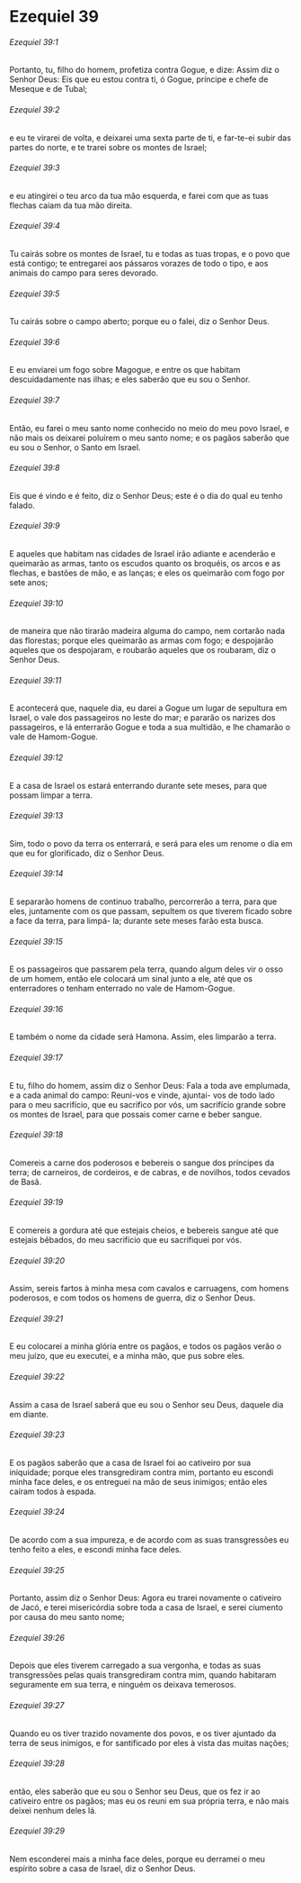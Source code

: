 # Ezequiel 39

###### Ezequiel 39:1

Portanto, tu, filho do homem, profetiza contra Gogue, e dize: Assim diz o Senhor Deus: Eis que eu estou contra ti, ó Gogue, príncipe e chefe de Meseque e de Tubal;

###### Ezequiel 39:2

e eu te virarei de volta, e deixarei uma sexta parte de ti, e far-te-ei subir das partes do norte, e te trarei sobre os montes de Israel;

###### Ezequiel 39:3

e eu atingirei o teu arco da tua mão esquerda, e farei com que as tuas flechas caiam da tua mão direita.

###### Ezequiel 39:4

Tu cairás sobre os montes de Israel, tu e todas as tuas tropas, e o povo que está contigo; te entregarei aos pássaros vorazes de todo o tipo, e aos animais do campo para seres devorado.

###### Ezequiel 39:5

Tu cairás sobre o campo aberto; porque eu o falei, diz o Senhor Deus.

###### Ezequiel 39:6

E eu enviarei um fogo sobre Magogue, e entre os que habitam descuidadamente nas ilhas; e eles saberão que eu sou o Senhor.

###### Ezequiel 39:7

Então, eu farei o meu santo nome conhecido no meio do meu povo Israel, e não mais os deixarei poluírem o meu santo nome; e os pagãos saberão que eu sou o Senhor, o Santo em Israel.

###### Ezequiel 39:8

Eis que é vindo e é feito, diz o Senhor Deus; este é o dia do qual eu tenho falado.

###### Ezequiel 39:9

E aqueles que habitam nas cidades de Israel irão adiante e acenderão e queimarão as armas, tanto os escudos quanto os broquéis, os arcos e as flechas, e bastões de mão, e as lanças; e eles os queimarão com fogo por sete anos;

###### Ezequiel 39:10

de maneira que não tirarão madeira alguma do campo, nem cortarão nada das florestas; porque eles queimarão as armas com fogo; e despojarão aqueles que os despojaram, e roubarão aqueles que os roubaram, diz o Senhor Deus.

###### Ezequiel 39:11

E acontecerá que, naquele dia, eu darei a Gogue um lugar de sepultura em Israel, o vale dos passageiros no leste do mar; e pararão os narizes dos passageiros, e lá enterrarão Gogue e toda a sua multidão, e lhe chamarão o vale de Hamom-Gogue.

###### Ezequiel 39:12

E a casa de Israel os estará enterrando durante sete meses, para que possam limpar a terra.

###### Ezequiel 39:13

Sim, todo o povo da terra os enterrará, e será para eles um renome o dia em que eu for glorificado, diz o Senhor Deus.

###### Ezequiel 39:14

E separarão homens de continuo trabalho, percorrerão a terra, para que eles, juntamente com os que passam, sepultem os que tiverem ficado sobre a face da terra, para limpá- la; durante sete meses farão esta busca.

###### Ezequiel 39:15

E os passageiros que passarem pela terra, quando algum deles vir o osso de um homem, então ele colocará um sinal junto a ele, até que os enterradores o tenham enterrado no vale de Hamom-Gogue.

###### Ezequiel 39:16

E também o nome da cidade será Hamona. Assim, eles limparão a terra.

###### Ezequiel 39:17

E tu, filho do homem, assim diz o Senhor Deus: Fala a toda ave emplumada, e a cada animal do campo: Reuni-vos e vinde, ajuntai- vos de todo lado para o meu sacrifício, que eu sacrifico por vós, um sacrifício grande sobre os montes de Israel, para que possais comer carne e beber sangue.

###### Ezequiel 39:18

Comereis a carne dos poderosos e bebereis o sangue dos príncipes da terra; de carneiros, de cordeiros, e de cabras, e de novilhos, todos cevados de Basã.

###### Ezequiel 39:19

E comereis a gordura até que estejais cheios, e bebereis sangue até que estejais bêbados, do meu sacrifício que eu sacrifiquei por vós.

###### Ezequiel 39:20

Assim, sereis fartos à minha mesa com cavalos e carruagens, com homens poderosos, e com todos os homens de guerra, diz o Senhor Deus.

###### Ezequiel 39:21

E eu colocarei a minha glória entre os pagãos, e todos os pagãos verão o meu juízo, que eu executei, e a minha mão, que pus sobre eles.

###### Ezequiel 39:22

Assim a casa de Israel saberá que eu sou o Senhor seu Deus, daquele dia em diante.

###### Ezequiel 39:23

E os pagãos saberão que a casa de Israel foi ao cativeiro por sua iniquidade; porque eles transgrediram contra mim, portanto eu escondi minha face deles, e os entreguei na mão de seus inimigos; então eles caíram todos à espada.

###### Ezequiel 39:24

De acordo com a sua impureza, e de acordo com as suas transgressões eu tenho feito a eles, e escondi minha face deles.

###### Ezequiel 39:25

Portanto, assim diz o Senhor Deus: Agora eu trarei novamente o cativeiro de Jacó, e terei misericórdia sobre toda a casa de Israel, e serei ciumento por causa do meu santo nome;

###### Ezequiel 39:26

Depois que eles tiverem carregado a sua vergonha, e todas as suas transgressões pelas quais transgrediram contra mim, quando habitaram seguramente em sua terra, e ninguém os deixava temerosos.

###### Ezequiel 39:27

Quando eu os tiver trazido novamente dos povos, e os tiver ajuntado da terra de seus inimigos, e for santificado por eles à vista das muitas nações;

###### Ezequiel 39:28

então, eles saberão que eu sou o Senhor seu Deus, que os fez ir ao cativeiro entre os pagãos; mas eu os reuni em sua própria terra, e não mais deixei nenhum deles lá.

###### Ezequiel 39:29

Nem esconderei mais a minha face deles, porque eu derramei o meu espírito sobre a casa de Israel, diz o Senhor Deus.

